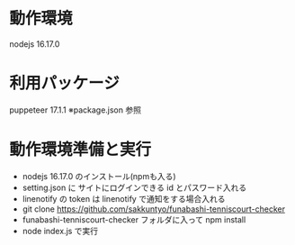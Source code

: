 # 動作環境
nodejs 16.17.0

# 利用パッケージ
puppeteer 17.1.1
※package.json 参照

# 動作環境準備と実行
- nodejs 16.17.0 のインストール(npmも入る)
- setting.json に サイトにログインできる id とパスワード入れる
- linenotify の token は linenotify で通知をする場合入れる
- git clone https://github.com/sakkuntyo/funabashi-tenniscourt-checker
- funabashi-tenniscourt-checker フォルダに入って npm install
- node index.js で実行
